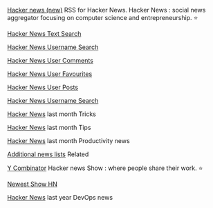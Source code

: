 
[Hacker news (new)](https://news.ycombinator.com/newest)
RSS for Hacker News.
Hacker News : social news aggregator focusing on computer science and entrepreneurship.
:star:

[Hacker News Text Search](https://hn.algolia.com/?query=%3CSEARCH%20TERM%3E&type=all)

[Hacker News Username Search](https://news.ycombinator.com/user?id=%3CUSERNAME%3E)

[Hacker News User Comments](https://news.ycombinator.com/threads?id=%3CUSERNAME%3E)

[Hacker News User Favourites](https://news.ycombinator.com/favorites?id=%3CUSERNAME%3E)

[Hacker News User Posts](https://news.ycombinator.com/submitted?id=%3CSEARCH%20TERM%3E)

[Hacker News Username Search](https://news.ycombinator.com/user?id=%3CUSERNAME%3E)

[Hacker News](https://hn.algolia.com/?query=tricks&sort=byPopularity&prefix&page=0&dateRange=pastMonth&type=story)
last month Tricks

[Hacker News](https://hn.algolia.com/?query=tips&sort=byPopularity&prefix&page=0&dateRange=pastMonth&type=story)
last month Tips

[Hacker News](https://hn.algolia.com/?query=productivity&sort=byPopularity&prefix&page=0&dateRange=pastMonth&type=story)
last month Productivity news

[Additional news lists](https://news.ycombinator.com/lists)
Related

[Y Combinator](https://news.ycombinator.com/show)
Hacker news Show : where people share their work.
:star:

[Newest Show HN](https://news.ycombinator.com/shownew)

[Hacker News](https://hn.algolia.com/?query=devops&sort=byPopularity&prefix&page=0&dateRange=pastYear&type=story)
last year DevOps news
